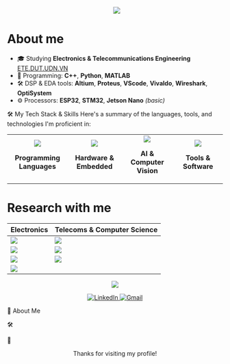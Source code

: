 <!-- Header -->
<p align="center">
  <img src="https://readme-typing-svg.herokuapp.com/?font=Righteous&size=35&center=true&vCenter=true&width=1000&height=70&duration=3000&lines=Hi+There!+👋;+I'm+Ba+Thanh;Electronics+and+Telecommunications+Engineering;" />
</p>

# About me

- 🎓 Studying **Electronics & Telecommunications Engineering** [ETE.DUT.UDN.VN](http://ete.dut.udn.vn/gioi-thieu/tong-quan.html)
- 🧠 Programming: **C++**, **Python**, **MATLAB**
- 🛠️ DSP & EDA tools: **Altium**, **Proteus**, **VScode**, **Vivaldo**, **Wireshark**, **OptiSystem**
- ⚙️ Processors: **ESP32**, **STM32**, **Jetson Nano** *(basic)*

🛠️ My Tech Stack & Skills
Here's a summary of the languages, tools, and technologies I'm proficient in:

<table>
<tr>
<td align="center" width="180">
<img src="https://www.google.com/search?q=https://skillicons.dev/icons%3Fi%3Dc,cpp,python" />

<b>Programming Languages</b>
</td>
<td align="center" width="180">
<img src="https://www.google.com/search?q=https://skillicons.dev/icons%3Fi%3Dlinux,raspberrypi,arduino" />

<b>Hardware & Embedded</b>
</td>
<td align="center" width="180">
<img src="https://www.google.com/search?q=https://skillicons.dev/icons%3Fi%3Dtensorflow,pytorch,opencv" />

<b>AI & Computer Vision</b>
</td>
<td align="center" width="180">
<img src="https://www.google.com/search?q=https://skillicons.dev/icons%3Fi%3Dmatlab,vscode,git,altium" />

<b>Tools & Software</b>
</td>
</tr>
</table>


# Research with me
<!-- 2-column grid using a markdown table -->
| **Electronics** | **Telecoms & Computer Science** |
|---|---|
| <a href="https://github.com/bathanh0309/FreeRTOS_Smart_Aquarium/"><img src="https://github-readme-stats.vercel.app/api/pin/?username=bathanh0309&repo=FreeRTOS_Smart_Aquarium&theme=tokyonight" /></a> | <a href="https://github.com/bathanh0309/ADC_Modulator_Design/"><img src="https://github-readme-stats.vercel.app/api/pin/?username=bathanh0309&repo=ADC_Modulator_Design&theme=tokyonight" /></a> |
| <a href="https://github.com/bathanh0309/PBL3_Smart_Parking/"><img src="https://github-readme-stats.vercel.app/api/pin/?username=bathanh0309&repo=PBL3_Smart_Parking&theme=tokyonight" /></a> | <a href="https://github.com/bathanh0309/Latex_mmWave_THz/"><img src="https://github-readme-stats.vercel.app/api/pin/?username=bathanh0309&repo=High_Frequency_mmWave_THz&theme=tokyonight" /></a> |
| <a href="https://github.com/bathanh0309/PBL2_Design_Amplifier_OTL_Differential/"><img src="https://github-readme-stats.vercel.app/api/pin/?username=bathanh0309&repo=PBL2_Design_Amplifier_OTL_Differential&theme=tokyonight" /></a> | <a href="https://github.com/bathanh0309/Reasearch_Algorithm_RRT/"><img src="https://github-readme-stats.vercel.app/api/pin/?username=bathanh0309&repo=Reasearch_Algorithm_RRT&theme=tokyonight" /></a> |
| <a href="https://github.com/bathanh0309/Design_Smart_House/"><img src="https://github-readme-stats.vercel.app/api/pin/?username=bathanh0309&repo=Design_Smart_House&theme=tokyonight" /></a> |

<!--

Hi, Ba Thanh! This is a new, professionally designed README for your GitHub profile.

To use it, simply copy all the content from this file and paste it into your profile's README.md.

Don't forget to update the LinkedIn profile URL!
-->

<!-- Header Banner -->

<p align="center">
<img src="https://www.google.com/search?q=https://readme-typing-svg.herokuapp.com/%3Ffont%3DRighteous%26size%3D35%26center%3Dtrue%26vCenter%3Dtrue%26width%3D1000%26height%3D70%26duration%3D3500%26lines%3DHi%2BThere!%2BI%27m%2BNguyen%2BBa%2BThanh+👋;Embedded+Systems+%26+AI+Enthusiast;Electronics+%26+Telecommunications+Engineer" />
</p>

<!-- Social Icons -->

<p align="center">
<a href="YOUR_LINKEDIN_PROFILE_URL_HERE">
<img src="https://www.google.com/search?q=https://img.shields.io/badge/LinkedIn-0077B5%3Fstyle%3Dfor-the-badge%26logo%3Dlinkedin%26logoColor%3Dwhite" alt="LinkedIn"/>
</a>
<a href="mailto:bathanh124ads@gmail.com">
<img src="https://img.shields.io/badge/Gmail-D14836?style=for-the-badge&logo=gmail&logoColor=white" alt="Gmail"/>
</a>
</p>

📖 About Me


🛠️ 


🚀 
<p align="center">
Thanks for visiting my profile!
</p>
